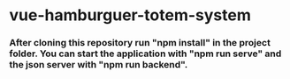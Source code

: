 # vue-hamburguer-totem-system


### After cloning this repository run "npm install" in the project folder. You can start the application with "npm run serve" and the json server with "npm run backend".
